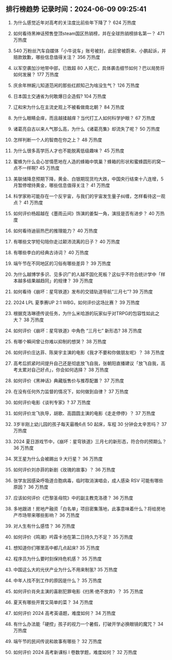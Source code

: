 
## 排行榜趋势 记录时间：2024-06-09 09:25:41
  
  1. 为什么感觉近年对高考的关注度比前些年下降了？ 624 万热度
    
  2. 如何看待黑神话预售登顶steam国区热销榜，并在全球热销榜排名第一？ 471 万热度
    
  3. 540 万粉丝汽车自媒体「小牛说车」账号被封，此前曾被蔚来、小鹏起诉，并赔款致歉，哪些信息值得关注？ 356 万热度
    
  4. 以军空袭加沙地带中部，已致超 80 人死亡，具体袭击细节如何？巴以局势将如何发展？ 177 万热度
    
  5. 庆余年林婉儿知道范闲的那些红颜知己为啥没生气？ 126 万热度
    
  6. 日本国土交通省为何敢爆日企造假? 104 万热度
    
  7. 辽和宋为什么在主流史观上不被看做南北朝？ 84 万热度
    
  8. 为什么眼睛会痒，而且越揉越痒？当代打工人如何科学护眼？ 67 万热度
    
  9. 诸葛亮自古以来人气那么高，为什么《诸葛亮集》却流失了呢？ 50 万热度
    
  10. 怎样判断一个人的智商在你之上？ 48 万热度
    
  11. 为什么很多高学历人才也不能脱离低级趣味？ 45 万热度
    
  12. 蜜蜂为什么会心甘情愿地在人造的蜂箱中筑巢？蜂箱的形状和蜜蜂圆形的窝一点不一样啊? 45 万热度
    
  13. 美联储降息预期下降，黄金、白银期现货均大跌，中国央行结束十八连增，5月暂停增持黄金，哪些信息值得关注？ 41 万热度
    
  14. 科学家称可能存在一个反宇宙，与我们的宇宙发生量子纠缠，怎样看待这一观点？ 41 万热度
    
  15. 如何评价杨超越在《墨雨云间》饰演的姜梨一角，演技是否有进步？ 40 万热度
    
  16. 如何看待迪丽热巴的推理能力？ 40 万热度
    
  17. 有哪些文学短句陪你走过颠沛流离的日子？ 40 万热度
    
  18. 有哪些李白的经典古诗词？ 40 万热度
    
  19. 端午节在不同地区的习俗有哪些差异？ 39 万热度
    
  20. 为什么越博学多识、见多识广的人越不固化死板？这似乎不符合统计学中「样本越多结果越趋同」的规律？ 39 万热度
    
  21. 如何看待《崩坏：星穹铁道》发布的交错轨道导航“三月七”? 39 万热度
    
  22. 2024 LPL 夏季赛UP 2:1 WBG，如何评价这场比赛？ 39 万热度
    
  23. 根据克洛琳德传说任务，为什么米哈游的玩家似乎对TRPG的包容性如此之大？ 38 万热度
    
  24. 如何评价《崩坏：星穹铁道》中角色 “三月七” 新形态? 38 万热度
    
  25. 有哪个瞬间曾让你难以抑制的想哭？ 38 万热度
    
  26. 如何评价庄达菲、陈昊宇主演的电影《我才不要和你做朋友呢》？ 38 万热度
    
  27. 高考后抓紧时间提升自己还是彻底放飞自我，张朝阳直播建议「放飞自我，高考太累对自己好点」，你会如何选择？ 38 万热度
    
  28. 如何评价《黑神话》典藏版售价与推荐配置？ 37 万热度
    
  29. 在没有任何外力监督的情况下，如何做到自律？ 37 万热度
    
  30. 如何评价电影《谈判专家》? 37 万热度
    
  31. 如何评价龙飞执导，胡歌、高圆圆主演的电影《走走停停》？ 37 万热度
    
  32. 3岁半刚上幼儿园的孩子每天最晚6点 50 起床，车程 30 分钟会太辛苦吗？ 37 万热度
    
  33. 2024 夏日游戏节中，《崩坏：星穹铁道》三月七的新形态，符合你的预期么？ 36 万热度
    
  34. 冥王星为什么会被踢出 9 大行星？ 36 万热度
    
  35. 如何评价刘亦菲的新剧《玫瑰的故事》？ 36 万热度
    
  36. 张学友因感染呼吸道合胞病毒，临时取消演唱会，成人感染 RSV 可能有哪些原因？ 36 万热度
    
  37. 应该如何评价《巴黎圣母院》中的副主教克洛德？ 36 万热度
    
  38. 多地跟进！房地产融资「白名单」项目密集落地，此事意味着什么？将给房地产市场带来哪些影响？ 36 万热度
    
  39. 对人生有什么感悟？ 36 万热度
    
  40. 如何评价《鸣潮》吟霖卡池在第二日持久力不足？ 35 万热度
    
  41. 想知道你们哪里高中都几点起床? 35 万热度
    
  42. 程序员为什么要时刻保持危机感？ 35 万热度
    
  43. 中国这么大的光伏产业为什么不用来制氢? 35 万热度
    
  44. 中年人找不到工作的原因是什么？ 35 万热度
    
  45. 如何评价肖央主演的喜剧犯罪电影《扫黑·绝不放弃》？ 35 万热度
    
  46. 夏天有哪些开胃又简单的菜？ 34 万热度
    
  47. 如何评价 2024 高考英语题，难度如何？ 34 万热度
    
  48. 有什么办法能「硬控」孩子的视力一个暑假，打破开学必换眼镜的魔咒？ 34 万热度
    
  49. 端午节的民间传说和故事有哪些？ 32 万热度
    
  50. 如何评价 2024 高考新课标 I 卷数学题，难度如何？ 32 万热度
    